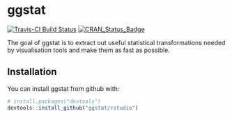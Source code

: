 # ggstat

[![Travis-CI Build Status](https://travis-ci.org/rstudio/ggstat.svg?branch=master)](https://travis-ci.org/rstudio/ggstat)
[![CRAN_Status_Badge](http://www.r-pkg.org/badges/version/ggstat)](https://cran.r-project.org/package=ggstat)

The goal of ggstat is to extract out useful statistical transformations needed by visualisation tools and make them as fast as possible.

## Installation

You can install ggstat from github with:

```R
# install.packages("devtools")
devtools::install_github("ggstat/rstudio")
```
